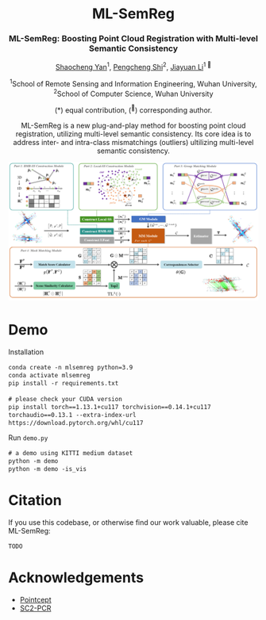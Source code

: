 <div align="center">
<h1>ML-SemReg</h1>
<h3>ML-SemReg: Boosting Point Cloud Registration with Multi-level Semantic Consistency</h3>

[Shaocheng Yan](https://laka-3dv.github.io/)<sup>1</sup>,
[Pengcheng Shi](https://orcid.org/0000-0003-2504-9890)<sup>2</sup>,
[Jiayuan Li](https://ljy-rs.github.io/web/)<sup>1 :email:</sup>

<sup>1</sup>School of Remote Sensing and Information Engineering, Wuhan University, 
<sup>2</sup>School of Computer Science, Wuhan University

(\*) equal contribution, (<sup>:email:</sup>) corresponding author.


ML-SemReg is a new plug-and-play method for boosting point cloud registration, utilizing multi-level semantic consistency. Its core idea is
to address inter- and intra-class mismatchings (outliers) ultilizing multi-level semantic consistency.

<!-- ArXiv Preprint ([]()), HuggingFace Page ([🤗 ()) -->


</div>

![ML-SemReg](assets/figs/pipeline.png "ML-SemReg")




# Demo

Installation
```shell
conda create -n mlsemreg python=3.9 
conda activate mlsemreg
pip install -r requirements.txt

# please check your CUDA version
pip install torch==1.13.1+cu117 torchvision==0.14.1+cu117 torchaudio==0.13.1 --extra-index-url https://download.pytorch.org/whl/cu117
```

Run `demo.py`

```shell
# a demo using KITTI medium dataset
python -m demo
python -m demo -is_vis
```


# Citation

If you use this codebase, or otherwise find our work valuable, please cite ML-SemReg:
```
TODO
```

# Acknowledgements 

- [Pointcept](https://github.com/Pointcept/Pointcept)
- [SC2-PCR](https://github.com/ZhiChen902/SC2-PCR)
